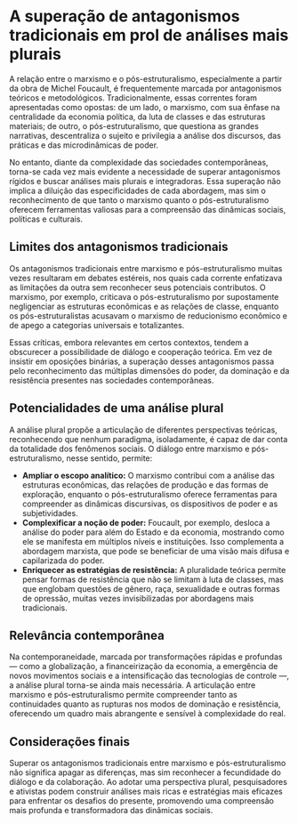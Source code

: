 # A superação de antagonismos tradicionais em prol de análises mais plurais

A relação entre o marxismo e o pós-estruturalismo, especialmente a partir da obra de Michel Foucault, é frequentemente marcada por antagonismos teóricos e metodológicos. Tradicionalmente, essas correntes foram apresentadas como opostas: de um lado, o marxismo, com sua ênfase na centralidade da economia política, da luta de classes e das estruturas materiais; de outro, o pós-estruturalismo, que questiona as grandes narrativas, descentraliza o sujeito e privilegia a análise dos discursos, das práticas e das microdinâmicas de poder.

No entanto, diante da complexidade das sociedades contemporâneas, torna-se cada vez mais evidente a necessidade de superar antagonismos rígidos e buscar análises mais plurais e integradoras. Essa superação não implica a diluição das especificidades de cada abordagem, mas sim o reconhecimento de que tanto o marxismo quanto o pós-estruturalismo oferecem ferramentas valiosas para a compreensão das dinâmicas sociais, políticas e culturais.

## Limites dos antagonismos tradicionais

Os antagonismos tradicionais entre marxismo e pós-estruturalismo muitas vezes resultaram em debates estéreis, nos quais cada corrente enfatizava as limitações da outra sem reconhecer seus potenciais contributos. O marxismo, por exemplo, criticava o pós-estruturalismo por supostamente negligenciar as estruturas econômicas e as relações de classe, enquanto os pós-estruturalistas acusavam o marxismo de reducionismo econômico e de apego a categorias universais e totalizantes.

Essas críticas, embora relevantes em certos contextos, tendem a obscurecer a possibilidade de diálogo e cooperação teórica. Em vez de insistir em oposições binárias, a superação desses antagonismos passa pelo reconhecimento das múltiplas dimensões do poder, da dominação e da resistência presentes nas sociedades contemporâneas.

## Potencialidades de uma análise plural

A análise plural propõe a articulação de diferentes perspectivas teóricas, reconhecendo que nenhum paradigma, isoladamente, é capaz de dar conta da totalidade dos fenômenos sociais. O diálogo entre marxismo e pós-estruturalismo, nesse sentido, permite:

- **Ampliar o escopo analítico:** O marxismo contribui com a análise das estruturas econômicas, das relações de produção e das formas de exploração, enquanto o pós-estruturalismo oferece ferramentas para compreender as dinâmicas discursivas, os dispositivos de poder e as subjetividades.
- **Complexificar a noção de poder:** Foucault, por exemplo, desloca a análise do poder para além do Estado e da economia, mostrando como ele se manifesta em múltiplos níveis e instituições. Isso complementa a abordagem marxista, que pode se beneficiar de uma visão mais difusa e capilarizada do poder.
- **Enriquecer as estratégias de resistência:** A pluralidade teórica permite pensar formas de resistência que não se limitam à luta de classes, mas que englobam questões de gênero, raça, sexualidade e outras formas de opressão, muitas vezes invisibilizadas por abordagens mais tradicionais.

## Relevância contemporânea

Na contemporaneidade, marcada por transformações rápidas e profundas — como a globalização, a financeirização da economia, a emergência de novos movimentos sociais e a intensificação das tecnologias de controle —, a análise plural torna-se ainda mais necessária. A articulação entre marxismo e pós-estruturalismo permite compreender tanto as continuidades quanto as rupturas nos modos de dominação e resistência, oferecendo um quadro mais abrangente e sensível à complexidade do real.

## Considerações finais

Superar os antagonismos tradicionais entre marxismo e pós-estruturalismo não significa apagar as diferenças, mas sim reconhecer a fecundidade do diálogo e da colaboração. Ao adotar uma perspectiva plural, pesquisadores e ativistas podem construir análises mais ricas e estratégias mais eficazes para enfrentar os desafios do presente, promovendo uma compreensão mais profunda e transformadora das dinâmicas sociais.